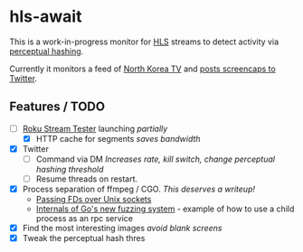 # hls-await

This is a work-in-progress monitor for [HLS](https://en.wikipedia.org/wiki/HTTP_Live_Streaming) streams
to detect activity via [perceptual hashing](https://en.wikipedia.org/wiki/Perceptual_hashing).

Currently it monitors a feed of [North Korea TV](https://kcnawatch.org/korea-central-tv-livestream/)
and [posts screencaps to Twitter](https://twitter.com/KCTV_bot).

## Features / TODO

- [ ] [Roku Stream Tester](http://devtools.web.roku.com/stream_tester/html/index.html) launching *partially*
    - [x] HTTP cache for segments *saves bandwidth*
- [x] Twitter
    - [ ] Command via DM *Increases rate, kill switch, change perceptual hashing threshold*
    - [ ] Resume threads on restart.
- [x] Process separation of ffmpeg / CGO. *This deserves a writeup!*
    - [Passing FDs over Unix sockets](https://github.com/mindreframer/golang-stuff/blob/master/github.com/youtube/vitess/go/umgmt/fdpass.go)
    - [Internals of Go's new fuzzing system](https://jayconrod.com/posts/123/internals-of-go-s-new-fuzzing-system) - example of how to use a child process as an rpc service
- [x] Find the most interesting images *avoid blank screens*
- [x] Tweak the perceptual hash thres